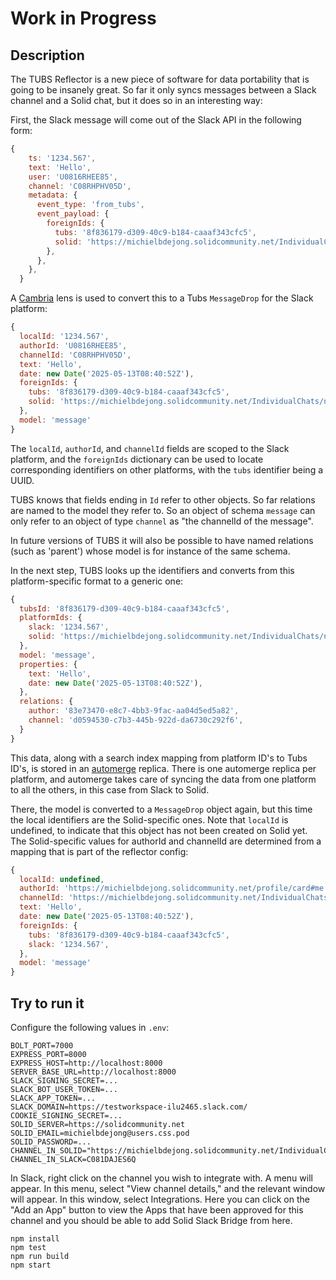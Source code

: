 # Work in Progress

## Description
The TUBS Reflector is a new piece of software for data portability that is going to be insanely great.
So far it only syncs messages between a Slack channel and a Solid chat, but it does so in an interesting way:

First, the Slack message will come out of the Slack API in the following form:
```javascript
{
    ts: '1234.567',
    text: 'Hello', 
    user: 'U0816RHEE85',
    channel: 'C08RHPHV05D',
    metadata: {
      event_type: 'from_tubs',
      event_payload: {
        foreignIds: {
          tubs: '8f836179-d309-40c9-b184-caaaf343cfc5',
          solid: 'https://michielbdejong.solidcommunity.net/IndividualChats/nlnet-demo/2025/05/13/chat.ttl#7hVnQ4',
        },
      },
    },
  }
```

A [Cambria](https://github.com/inkandswitch/cambria-project) lens is used to convert this to a Tubs `MessageDrop` for the Slack platform:
```javascript
{
  localId: '1234.567',
  authorId: 'U0816RHEE85',
  channelId: 'C08RHPHV05D',
  text: 'Hello',
  date: new Date('2025-05-13T08:40:52Z'),
  foreignIds: {
    tubs: '8f836179-d309-40c9-b184-caaaf343cfc5',
    solid: 'https://michielbdejong.solidcommunity.net/IndividualChats/nlnet-demo/2025/05/13/chat.ttl#7hVnQ4',
  },
  model: 'message'
}
```

The `localId`, `authorId`, and `channelId` fields are scoped to the Slack platform, and the `foreignIds` dictionary can be used to locate corresponding identifiers on other platforms, with the `tubs` identifier being a UUID.

TUBS knows that fields ending in `Id` refer to other objects. So far relations are named to the model they refer to. So an object of schema `message` can only refer to an object of type `channel` as "the channelId of the message".

In future versions of TUBS it will also be possible to have named relations (such as 'parent') whose model is for instance of the same schema.

In the next step, TUBS looks up the identifiers and converts from this platform-specific format to a generic one:
```javascript
{
  tubsId: '8f836179-d309-40c9-b184-caaaf343cfc5',
  platformIds: {
    slack: '1234.567',
    solid: 'https://michielbdejong.solidcommunity.net/IndividualChats/nlnet-demo/2025/05/13/chat.ttl#7hVnQ4',
  },
  model: 'message',
  properties: {
    text: 'Hello',
    date: new Date('2025-05-13T08:40:52Z'),
  },
  relations: {
    author: '83e73470-e8c7-4bb3-9fac-aa04d5ed5a82',
    channel: 'd0594530-c7b3-445b-922d-da6730c292f6',
  }
}
```

This data, along with a search index mapping from platform ID's to Tubs ID's, is stored in an [automerge](https://automerge.org) replica. There is one automerge replica per platform, and automerge takes care of syncing the data from one platform to all the others, in this case from Slack to Solid.

There, the model is converted to a `MessageDrop` object again, but this time the local identifiers are the Solid-specific ones. Note that `localId` is undefined, to indicate that this object has not been created on Solid yet. The Solid-specific values for authorId and channelId are determined from a mapping that is part of the reflector config:

```javascript
{
  localId: undefined,
  authorId: 'https://michielbdejong.solidcommunity.net/profile/card#me',
  channelId: 'https://michielbdejong.solidcommunity.net/IndividualChats/nlnet-demo/index.ttl#this',
  text: 'Hello',
  date: new Date('2025-05-13T08:40:52Z'),
  foreignIds: {
    tubs: '8f836179-d309-40c9-b184-caaaf343cfc5',
    slack: '1234.567',
  },
  model: 'message'
}
```

## Try to run it

Configure the following values in `.env`:
```
BOLT_PORT=7000
EXPRESS_PORT=8000
EXPRESS_HOST=http://localhost:8000
SERVER_BASE_URL=http://localhost:8000
SLACK_SIGNING_SECRET=...
SLACK_BOT_USER_TOKEN=...
SLACK_APP_TOKEN=...
SLACK_DOMAIN=https://testworkspace-ilu2465.slack.com/
COOKIE_SIGNING_SECRET=...
SOLID_SERVER=https://solidcommunity.net
SOLID_EMAIL=michielbdejong@users.css.pod
SOLID_PASSWORD=...
CHANNEL_IN_SOLID="https://michielbdejong.solidcommunity.net/IndividualChats/michielbdejong.inrupt.net/index.ttl#this"
CHANNEL_IN_SLACK=C081DAJES6Q
```

In Slack, right click on the channel you wish to integrate with. A menu will appear.
In this menu, select "View channel details," and the relevant window will appear.
In this window, select Integrations.
Here you can click on the "Add an App" button to view the Apps that have been approved for this channel and you should be able to add Solid Slack Bridge from here.

 ```
npm install
npm test
npm run build
npm start
 ```
